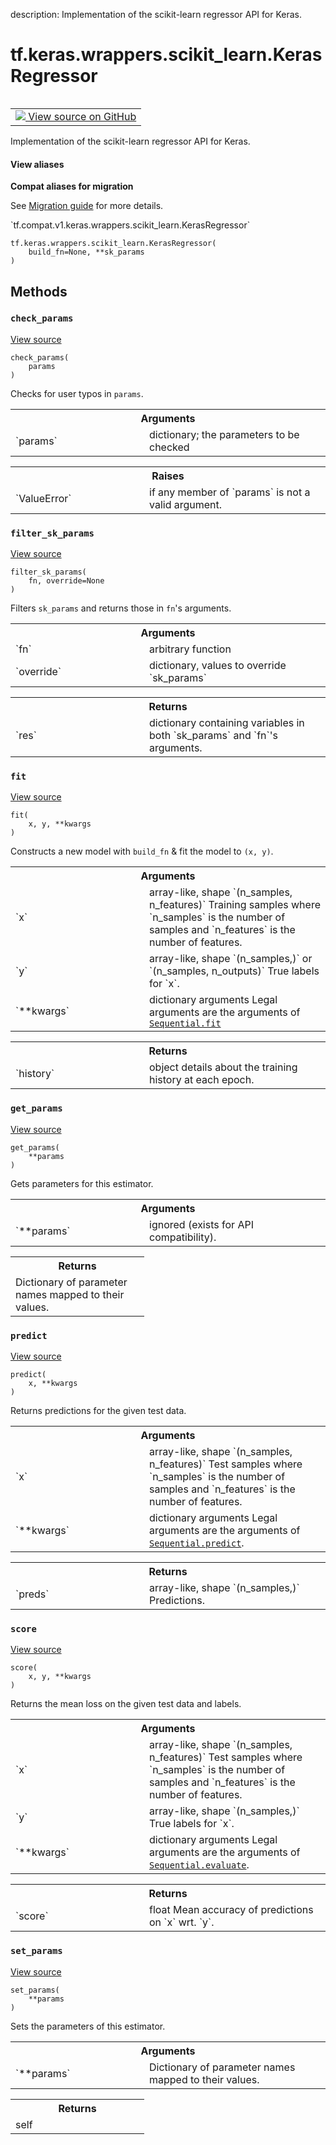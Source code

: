 description: Implementation of the scikit-learn regressor API for Keras.

<div itemscope itemtype="http://developers.google.com/ReferenceObject">
<meta itemprop="name" content="tf.keras.wrappers.scikit_learn.KerasRegressor" />
<meta itemprop="path" content="Stable" />
<meta itemprop="property" content="__init__"/>
<meta itemprop="property" content="check_params"/>
<meta itemprop="property" content="filter_sk_params"/>
<meta itemprop="property" content="fit"/>
<meta itemprop="property" content="get_params"/>
<meta itemprop="property" content="predict"/>
<meta itemprop="property" content="score"/>
<meta itemprop="property" content="set_params"/>
</div>

# tf.keras.wrappers.scikit_learn.KerasRegressor

<!-- Insert buttons and diff -->

<table class="tfo-notebook-buttons tfo-api nocontent" align="left">
<td>
  <a target="_blank" href="https://github.com/tensorflow/tensorflow/blob/r2.4/tensorflow/python/keras/wrappers/scikit_learn.py#L314-L355">
    <img src="https://www.tensorflow.org/images/GitHub-Mark-32px.png" />
    View source on GitHub
  </a>
</td>
</table>



Implementation of the scikit-learn regressor API for Keras.

<section class="expandable">
  <h4 class="showalways">View aliases</h4>
  <p>
<b>Compat aliases for migration</b>
<p>See
<a href="https://www.tensorflow.org/guide/migrate">Migration guide</a> for
more details.</p>
<p>`tf.compat.v1.keras.wrappers.scikit_learn.KerasRegressor`</p>
</p>
</section>

<pre class="devsite-click-to-copy prettyprint lang-py tfo-signature-link">
<code>tf.keras.wrappers.scikit_learn.KerasRegressor(
    build_fn=None, **sk_params
)
</code></pre>



<!-- Placeholder for "Used in" -->
  

## Methods

<h3 id="check_params"><code>check_params</code></h3>

<a target="_blank" href="https://github.com/tensorflow/tensorflow/blob/r2.4/tensorflow/python/keras/wrappers/scikit_learn.py#L79-L106">View source</a>

<pre class="devsite-click-to-copy prettyprint lang-py tfo-signature-link">
<code>check_params(
    params
)
</code></pre>

Checks for user typos in `params`.


<!-- Tabular view -->
 <table class="responsive fixed orange">
<colgroup><col width="214px"><col></colgroup>
<tr><th colspan="2">Arguments</th></tr>

<tr>
<td>
`params`
</td>
<td>
dictionary; the parameters to be checked
</td>
</tr>
</table>



<!-- Tabular view -->
 <table class="responsive fixed orange">
<colgroup><col width="214px"><col></colgroup>
<tr><th colspan="2">Raises</th></tr>

<tr>
<td>
`ValueError`
</td>
<td>
if any member of `params` is not a valid argument.
</td>
</tr>
</table>



<h3 id="filter_sk_params"><code>filter_sk_params</code></h3>

<a target="_blank" href="https://github.com/tensorflow/tensorflow/blob/r2.4/tensorflow/python/keras/wrappers/scikit_learn.py#L170-L187">View source</a>

<pre class="devsite-click-to-copy prettyprint lang-py tfo-signature-link">
<code>filter_sk_params(
    fn, override=None
)
</code></pre>

Filters `sk_params` and returns those in `fn`'s arguments.


<!-- Tabular view -->
 <table class="responsive fixed orange">
<colgroup><col width="214px"><col></colgroup>
<tr><th colspan="2">Arguments</th></tr>

<tr>
<td>
`fn`
</td>
<td>
arbitrary function
</td>
</tr><tr>
<td>
`override`
</td>
<td>
dictionary, values to override `sk_params`
</td>
</tr>
</table>



<!-- Tabular view -->
 <table class="responsive fixed orange">
<colgroup><col width="214px"><col></colgroup>
<tr><th colspan="2">Returns</th></tr>

<tr>
<td>
`res`
</td>
<td>
dictionary containing variables
in both `sk_params` and `fn`'s arguments.
</td>
</tr>
</table>



<h3 id="fit"><code>fit</code></h3>

<a target="_blank" href="https://github.com/tensorflow/tensorflow/blob/r2.4/tensorflow/python/keras/wrappers/scikit_learn.py#L134-L168">View source</a>

<pre class="devsite-click-to-copy prettyprint lang-py tfo-signature-link">
<code>fit(
    x, y, **kwargs
)
</code></pre>

Constructs a new model with `build_fn` & fit the model to `(x, y)`.


<!-- Tabular view -->
 <table class="responsive fixed orange">
<colgroup><col width="214px"><col></colgroup>
<tr><th colspan="2">Arguments</th></tr>

<tr>
<td>
`x`
</td>
<td>
array-like, shape `(n_samples, n_features)`
Training samples where `n_samples` is the number of samples
and `n_features` is the number of features.
</td>
</tr><tr>
<td>
`y`
</td>
<td>
array-like, shape `(n_samples,)` or `(n_samples, n_outputs)`
True labels for `x`.
</td>
</tr><tr>
<td>
`**kwargs`
</td>
<td>
dictionary arguments
Legal arguments are the arguments of <a href="../../../../tf/keras/Model.md#fit"><code>Sequential.fit</code></a>
</td>
</tr>
</table>



<!-- Tabular view -->
 <table class="responsive fixed orange">
<colgroup><col width="214px"><col></colgroup>
<tr><th colspan="2">Returns</th></tr>

<tr>
<td>
`history`
</td>
<td>
object
details about the training history at each epoch.
</td>
</tr>
</table>



<h3 id="get_params"><code>get_params</code></h3>

<a target="_blank" href="https://github.com/tensorflow/tensorflow/blob/r2.4/tensorflow/python/keras/wrappers/scikit_learn.py#L108-L119">View source</a>

<pre class="devsite-click-to-copy prettyprint lang-py tfo-signature-link">
<code>get_params(
    **params
)
</code></pre>

Gets parameters for this estimator.


<!-- Tabular view -->
 <table class="responsive fixed orange">
<colgroup><col width="214px"><col></colgroup>
<tr><th colspan="2">Arguments</th></tr>

<tr>
<td>
`**params`
</td>
<td>
ignored (exists for API compatibility).
</td>
</tr>
</table>



<!-- Tabular view -->
 <table class="responsive fixed orange">
<colgroup><col width="214px"><col></colgroup>
<tr><th colspan="2">Returns</th></tr>
<tr class="alt">
<td colspan="2">
Dictionary of parameter names mapped to their values.
</td>
</tr>

</table>



<h3 id="predict"><code>predict</code></h3>

<a target="_blank" href="https://github.com/tensorflow/tensorflow/blob/r2.4/tensorflow/python/keras/wrappers/scikit_learn.py#L318-L333">View source</a>

<pre class="devsite-click-to-copy prettyprint lang-py tfo-signature-link">
<code>predict(
    x, **kwargs
)
</code></pre>

Returns predictions for the given test data.


<!-- Tabular view -->
 <table class="responsive fixed orange">
<colgroup><col width="214px"><col></colgroup>
<tr><th colspan="2">Arguments</th></tr>

<tr>
<td>
`x`
</td>
<td>
array-like, shape `(n_samples, n_features)`
Test samples where `n_samples` is the number of samples
and `n_features` is the number of features.
</td>
</tr><tr>
<td>
`**kwargs`
</td>
<td>
dictionary arguments
Legal arguments are the arguments of <a href="../../../../tf/keras/Model.md#predict"><code>Sequential.predict</code></a>.
</td>
</tr>
</table>



<!-- Tabular view -->
 <table class="responsive fixed orange">
<colgroup><col width="214px"><col></colgroup>
<tr><th colspan="2">Returns</th></tr>

<tr>
<td>
`preds`
</td>
<td>
array-like, shape `(n_samples,)`
Predictions.
</td>
</tr>
</table>



<h3 id="score"><code>score</code></h3>

<a target="_blank" href="https://github.com/tensorflow/tensorflow/blob/r2.4/tensorflow/python/keras/wrappers/scikit_learn.py#L335-L355">View source</a>

<pre class="devsite-click-to-copy prettyprint lang-py tfo-signature-link">
<code>score(
    x, y, **kwargs
)
</code></pre>

Returns the mean loss on the given test data and labels.


<!-- Tabular view -->
 <table class="responsive fixed orange">
<colgroup><col width="214px"><col></colgroup>
<tr><th colspan="2">Arguments</th></tr>

<tr>
<td>
`x`
</td>
<td>
array-like, shape `(n_samples, n_features)`
Test samples where `n_samples` is the number of samples
and `n_features` is the number of features.
</td>
</tr><tr>
<td>
`y`
</td>
<td>
array-like, shape `(n_samples,)`
True labels for `x`.
</td>
</tr><tr>
<td>
`**kwargs`
</td>
<td>
dictionary arguments
Legal arguments are the arguments of <a href="../../../../tf/keras/Model.md#evaluate"><code>Sequential.evaluate</code></a>.
</td>
</tr>
</table>



<!-- Tabular view -->
 <table class="responsive fixed orange">
<colgroup><col width="214px"><col></colgroup>
<tr><th colspan="2">Returns</th></tr>

<tr>
<td>
`score`
</td>
<td>
float
Mean accuracy of predictions on `x` wrt. `y`.
</td>
</tr>
</table>



<h3 id="set_params"><code>set_params</code></h3>

<a target="_blank" href="https://github.com/tensorflow/tensorflow/blob/r2.4/tensorflow/python/keras/wrappers/scikit_learn.py#L121-L132">View source</a>

<pre class="devsite-click-to-copy prettyprint lang-py tfo-signature-link">
<code>set_params(
    **params
)
</code></pre>

Sets the parameters of this estimator.


<!-- Tabular view -->
 <table class="responsive fixed orange">
<colgroup><col width="214px"><col></colgroup>
<tr><th colspan="2">Arguments</th></tr>

<tr>
<td>
`**params`
</td>
<td>
Dictionary of parameter names mapped to their values.
</td>
</tr>
</table>



<!-- Tabular view -->
 <table class="responsive fixed orange">
<colgroup><col width="214px"><col></colgroup>
<tr><th colspan="2">Returns</th></tr>
<tr class="alt">
<td colspan="2">
self
</td>
</tr>

</table>





